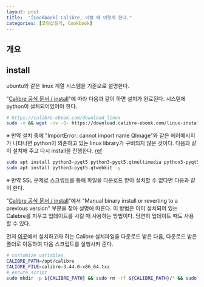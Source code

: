 ```yaml
---
layout: post
title:  "[Cookbook] Calibre, 이럴 때 이렇게 한다."
categories: [코딩삽질기, Cookbook]
---
```


## 개요

## install

ubuntu와 같은 linux 계열 시스템을 기준으로 설명한다.

"[Calibre 공식 문서 / install](https://calibre-ebook.com/download_linux)"에 따라 다음과 같이 하면 설치가 완료된다. 시스템에 python이 설치되어있어야 한다.

```bash
# https://calibre-ebook.com/download_linux
sudo -v && wget -nv -O- https://download.calibre-ebook.com/linux-installer.sh | sudo sh /dev/stdin
```

※ 만약 설치 중에 "ImportError: cannot import name QImage"와 같은 에러메시지가 나타나면 python이 의존하고 있는 linux library가 구비되지 않은 것이다. 다음과 같이 설치해 주고 다시 install을 진행한다. [ref](https://github.com/yomun/youdaodict_5.5/issues/5)

```bash
sudo apt install python3-pyqt5 python3-pyqt5.qtmultimedia python3-pyqt5.qtquick -y
sudo apt install python3-pyqt5.qtwebkit -y
```

※ 만약 SSL 문제로 스크립트를 통해 파일을 다운로드 받아 설치할 수 없다면 다음과 같이 한다.

"[Calibre 공식 문서 / install](https://calibre-ebook.com/download_linux)"에서 "Manual binary install or reverting to a previous version" 부분을 찾아 설명에 따른다. 이 방법은 이미 설치되어 있는 Calebre를 지우고 업데이트를 시킬 때 사용하는 방법이다. 당연히 업데이트 때도 사용할 수 있다.

먼저 [이곳](https://download.calibre-ebook.com/)에서 설치하고자 하는 Calibre 설치파일을 다운로드 받은 다음, 다운로드 받은 폴더로 이동하여 다음 스크립트를 실행시켜 준다.

```bash
# customize variables
CALIBRE_PATH=/opt/calibre
CALIGRE_FILE=calibre-3.44.0-x86_64.txz
# excute script
sudo mkdir -p ${CALIBRE_PATH} && sudo rm -rf ${CALIBRE_PATH}/* && sudo tar xvf $(pwd)/${CALIGRE_FILE} -C ${CALIBRE_PATH} && sudo ${CALIBRE_PATH}/calibre_postinstall
```

